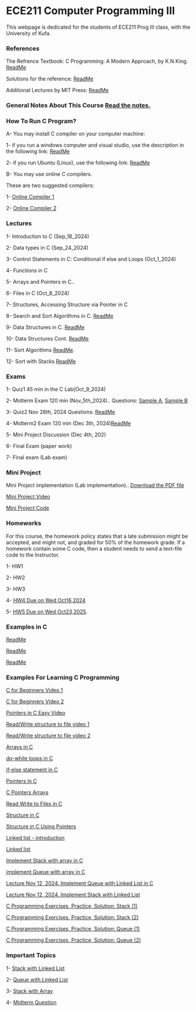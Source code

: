 # ECE211 Computer Programming III 
This webpage is dedicated for the students of ECE211 Prog III class, with the University of Kufa.




### References

The Refrence Textbook: C Programming: A Modern Approach, by K.N King. [ReadMe](https://github.com/Embed-Threads/Learn-C/blob/main/books/c-programming-a-modern-approach-2nbsped-0393979504-9780393979503_compress.pdf)

Solutions for the reference:
[ReadMe](https://github.com/SuperMoudy/C-programming-A-Modern-Approach-2nd-ed-Solutions)

Additional Lectures by MIT Press:
[ReadMe](https://ocw.mit.edu/courses/6-087-practical-programming-in-c-january-iap-2010/pages/lecture-notes/)

### General Notes About This Course [Read the notes.](https://github.com/myreadings1/ECE211_Prog_III/blob/main/General_Notes.md )

### How To Run C Program? 

A- You may install C compiler on your computer machine:

1- if you run a windows computer and visual studio, use the description in the following link:
[ReadMe](https://code.visualstudio.com/docs/cpp/config-mingw)


2- if you run Ubuntu (Linux), use the following link:
[ReadMe](https://askubuntu.com/questions/693650/how-do-i-run-my-c-program)

B- You may use online C compilers.

These are two suggested compilers: 

1- [Online Compiler 1](https://www.programiz.com/c-programming/online-compiler/)

2- [Online Compiler 2](https://onecompiler.com/c)


### Lectures

1- Introduction to C (Sep_18_2024)

2- Data types in C (Sep_24_2024)

3- Control Statements in C: Conditional if else and Loops (Oct_1_2024)

4- Functions in C 

5- Arrays and Pointers in C..

6- Files in C (Oct_8_2024)

7- Structures, Accessing Structure via Pointer in C

8- Search and Sort Algorithms in C. [ReadMe](https://ocw.mit.edu/courses/6-087-practical-programming-in-c-january-iap-2010/resources/mit6_087iap10_lec05/)

9- Data Structures in C. [ReadMe](https://ocw.mit.edu/courses/6-087-practical-programming-in-c-january-iap-2010/resources/mit6_087iap10_lec06/)

10- Data Structures Cont. [ReadMe](https://ocw.mit.edu/courses/6-087-practical-programming-in-c-january-iap-2010/resources/mit6_087iap10_lec07/)

11- Sort Algorithms [ReadMe](https://www.programiz.com/dsa/bubble-sort).

12- Sort with Stacks [ReadMe](https://stackoverflow.com/questions/71477605/sorting-an-array-of-int-using-stack-in-c)



### Exams
1- Quiz1 45 min in the C Lab(Oct_9_2024)

2- Midterm Exam 120 min (Nov_5th_2024).. Questions: [Sample A](https://github.com/myreadings1/ECE211_Prog_III/blob/main/ECE211_Prog_III-5.pdf), [Sample B](https://github.com/myreadings1/ECE211_Prog_III/blob/main/ECE211_Prog_III-6.pdf)

3- Quiz2 Nov 26th, 2024 Questions: [ReadMe](https://github.com/myreadings1/ECE211_Prog_III/blob/main/ECE211_Prog_III-11.pdf)

4- Midterm2 Exam 120 min (Dec 3th, 2024)[ReadMe](https://github.com/myreadings1/ECE211_Prog_III/blob/main/ECE211_Prog_III.pdf)

5- Mini Project Discussion (Dec 4th, 202)

6- Final Exam (paper work)

7- Final exam (Lab exam)


### Mini Project

Mini Project implementation (Lab implementation).. [Download the PDF file](https://github.com/myreadings1/ECE211_Prog_III/blob/main/2_5348054373165456097.pdf)

[Mini Project Video](https://youtu.be/uPTlVsIZr5o?si=gZV-EDl1VQR_d6Ns)

[Mini Project Code](https://github.com/myreadings1/ECE211_Prog_III/blob/main/Student_Managment_System.c)



### Homeworks
For this course, the homework policy states that a late submission might be accepted, and might not, and graded for 50% of the homework grade. If a homework contain some C code, then a student needs to send a text-file code to the Instructor. 

1- HW1

2- HW2

3- HW3

4- [HW4 Due on Wed Oct16,2024](https://github.com/myreadings1/ECE211_Prog_III/blob/main/hw4.md)

5- [HW5 Due on Wed Oct23,2025](https://github.com/myreadings1/ECE211_Prog_III/blob/main/hw5.md).



### Examples in C

[ReadMe](https://www.programiz.com/c-programming/examples)

[ReadMe](https://github.com/myreadings1/ECE211_Prog_III/blob/main/Exercises)

[ReadMe](https://youtube.com/playlist?list=PLA1FTfKBAEX6dPcQitk_7uL3OwDdjMn90&si=YL6VCH9CN-ZuJPXq)


### Examples For Learning C Programming


[C for Beginners Video 1](https://youtu.be/ssJY5MDLjlo?si=PO0YGZ0V0G6O9PVt)

[C for Beginners Video 2](https://youtube.com/playlist?list=PL98qAXLA6aftD9ZlnjpLhdQAOFI8xIB6e&si=kfL_nHn2qLoTpiN3)

[Pointers in C Easy Video](https://youtu.be/W7KmFeGrLsE?si=GZQFV_uWdv5VoxSv)

[Read/Write structure to file video 1](https://youtu.be/0SkdAoVzWpk?si=qH_lY08JWDAg9ugh)

[Read/Write structure to file video 2](https://youtu.be/QrKpqdBiFRI?si=xIYWDEDOFL0qU-dI)

[Arrays in C](https://www.programiz.com/c-programming/c-arrays)

[do-while loops in C](https://www.programiz.com/c-programming/c-do-while-loops)

[if-else statement in C](https://www.programiz.com/c-programming/c-if-else-statement)

[Pointers in C](https://www.programiz.com/c-programming/c-pointers)

[C Pointers Arrays](https://www.programiz.com/c-programming/c-pointers-arrays)

[Read Write to Files in C](https://www.programiz.com/c-programming/c-file-input-output)

[Structure in C](https://www.programiz.com/c-programming/c-structures)

[Structure in C Using Pointers](https://www.programiz.com/c-programming/c-structures-pointers)

[Linked list - introduction](https://www.programiz.com/dsa/linked-list)

[Linked list](https://www.programiz.com/dsa/linked-list-operations)

[Implement Stack with array in C](https://www.digitalocean.com/community/tutorials/stack-in-c)

[implement Queue with array in C](https://www.digitalocean.com/community/tutorials/queue-in-c)

[Lecture Nov 12, 2024. Implement Queue with Linked List in C](https://github.com/myreadings1/ECE211_Prog_III/blob/main/Queue_Implementation_LinkedList.md)

[Lecture Nov 12, 2024. Implement Stack with Linked List](https://github.com/myreadings1/ECE211_Prog_III/blob/main/Stack_with_LinkedList.md)

[C Programming Exercises, Practice, Solution: Stack (1)](https://www.w3resource.com/c-programming-exercises/stack/index.php)

[C Programming Exercises, Practice, Solution: Stack (2)](https://www.geeksforgeeks.org/top-50-problems-on-stack-data-structure-asked-in-interviews/)

[C Programming Exercises, Practice, Solution: Queue (1)](https://www.w3resource.com/c-programming-exercises/queue/index.php)

[C Programming Exercises, Practice, Solution: Queue (2)](https://www.geeksforgeeks.org/top-50-problems-on-queue-data-structure-asked-in-sde-interviews/)

### Important Topics

1- [Stack with Linked List](https://github.com/myreadings1/ECE211_Prog_III/blob/main/Stack_LinkedList_v1.c)

2- [Queue with Linked List](https://github.com/myreadings1/ECE211_Prog_III/blob/main/Queue_LinkedList_v1.c)

3- [Stack with Array](https://github.com/myreadings1/ECE211_Prog_III/blob/main/Stack_Array_v3.c)

4- [Midterm Question](https://github.com/myreadings1/ECE211_Prog_III/blob/main/Midterm_Question_CopyLinkedListToArray.md)
